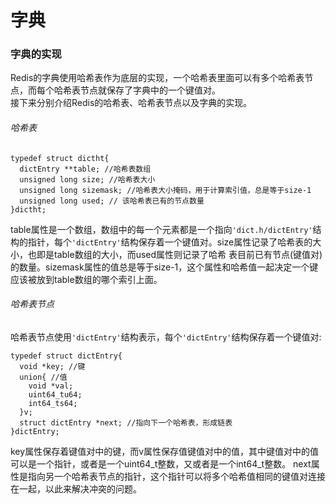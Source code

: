 # 字典
### 字典的实现
Redis的字典使用哈希表作为底层的实现，一个哈希表里面可以有多个哈希表节点，而每个哈希表节点就保存了字典中的一个键值对。  
接下来分别介绍Redis的哈希表、哈希表节点以及字典的实现。

###### 哈希表
```
typedef struct dictht{
  dictEntry **table; //哈希表数组
  unsigned long size; //哈希表大小
  unsigned long sizemask; //哈希表大小掩码，用于计算索引值，总是等于size-1
  unsigned long used; // 该哈希表已有的节点数量
}dictht;
```
table属性是一个数组，数组中的每一个元素都是一个指向` 'dict.h/dictEntry' `结构的指针，每个` 'dictEntry' `结构保存着一个键值对。size属性记录了哈希表的大小，也即是table数组的大小，而used属性则记录了哈希
表目前已有节点(键值对)的数量。sizemask属性的值总是等于size-1，这个属性和哈希值一起决定一个键应该被放到table数组的哪个索引上面。

###### 哈希表节点
哈希表节点使用` 'dictEntry' `结构表示，每个` 'dictEntry' `结构保存着一个键值对:
```
typedef struct dictEntry{
  void *key; //键
  union{ //值
    void *val; 
    uint64_tu64;
    int64_ts64;
  }v;
  struct dictEntry *next; //指向下一个哈希表，形成链表
}dictEntry;
```
key属性保存着键值对中的键，而v属性保存值键值对中的值，其中键值对中的值可以是一个指针，或者是一个uint64_t整数，又或者是一个int64_t整数。
next属性是指向另一个哈希表节点的指针，这个指针可以将多个哈希值相同的键值对连接在一起，以此来解决冲突的问题。
